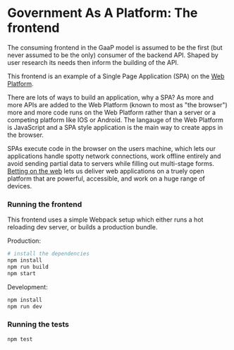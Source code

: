 # Government As A Platform: The frontend

The consuming frontend in the GaaP model is assumed to be the first (but never assumed to be the only) consumer of the backend API. Shaped by user research its needs then inform the building of the API.

This frontend is an example of a Single Page Application (SPA) on the [Web Platform](https://platform.html5.org).

There are lots of ways to build an application, why a SPA? As more and more APIs are added to the Web Platform (known to most as "the browser") more and more code runs on the Web Platform rather than a server or a competing platform like IOS or Android. The langauge of the Web Platform is JavaScript and a SPA style application is the main way to create apps in the browser.

SPAs execute code in the browser on the users machine, which lets our applications handle spotty network connections, work offline entirely and avoid sending partial data to servers while filling out multi-stage forms. [Betting on the web](https://joreteg.com/blog/betting-on-the-web) lets us deliver web applications on a truely open platform that are powerful, accessible, and work on a huge range of devices.


### Running the frontend

This frontend uses a simple Webpack setup which either runs a hot reloading dev server, or builds a production bundle.

Production:

```sh
# install the dependencies
npm install
npm run build
npm start
```
Development:

```sh
npm install
npm run dev
```

### Running the tests

```sh
npm test
```

